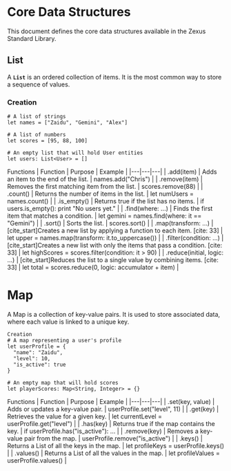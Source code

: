 # Core Data Structures

This document defines the core data structures available in the Zexus Standard Library.

## List
A **`List`** is an ordered collection of items. It is the most common way to store a sequence of values.

### Creation
```zexus
# A list of strings
let names = ["Zaidu", "Gemini", "Alex"]

# A list of numbers
let scores = [95, 88, 100]

# An empty list that will hold User entities
let users: List<User> = []
```

Functions
| Function | Purpose | Example |
|---|---|---|
| .add(item) | Adds an item to the end of the list. | names.add("Chris") |
| .remove(item) | Removes the first matching item from the list. | scores.remove(88) |
| .count() | Returns the number of items in the list. | let numUsers = names.count() |
| .is_empty() | Returns true if the list has no items. | if users.is_empty(): print "No users yet." |
| .find(where: ...) | Finds the first item that matches a condition. | let gemini = names.find(where: it == "Gemini") |
| .sort() | Sorts the list. | scores.sort() |
| .map(transform: ...) | [cite_start]Creates a new list by applying a function to each item. [cite: 33] | let upper = names.map(transform: it.to_uppercase()) |
| .filter(condition: ...) | [cite_start]Creates a new list with only the items that pass a condition. [cite: 33] | let highScores = scores.filter(condition: it > 90) |
| .reduce(initial, logic: ...) | [cite_start]Reduces the list to a single value by combining items. [cite: 33] | let total = scores.reduce(0, logic: accumulator + item) |


# Map

A Map is a collection of key-value pairs. It is used to store associated data, where each value is linked to a unique key.

```zexus
Creation
# A map representing a user's profile
let userProfile = {
  "name": "Zaidu",
  "level": 10,
  "is_active": true
}

# An empty map that will hold scores
let playerScores: Map<String, Integer> = {}
```

Functions
| Function | Purpose | Example |
|---|---|---|
| .set(key, value) | Adds or updates a key-value pair. | userProfile.set("level", 11) |
| .get(key) | Retrieves the value for a given key. | let currentLevel = userProfile.get("level") |
| .has(key) | Returns true if the map contains the key. | if userProfile.has("is_active"): ... |
| .remove(key) | Removes a key-value pair from the map. | userProfile.remove("is_active") |
| .keys() | Returns a List of all the keys in the map. | let profileKeys = userProfile.keys() |
| .values() | Returns a List of all the values in the map. | let profileValues = userProfile.values() |